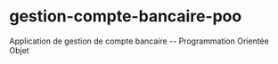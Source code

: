 # gestion-compte-bancaire-poo
Application de gestion de compte bancaire -- Programmation Orientée Objet
